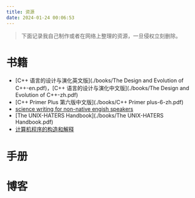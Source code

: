 ```yaml
---
title: 资源
date: 2024-01-24 00:06:53
---
```


> 下面记录我自己制作或者在网络上整理的资源，一旦侵权立刻删除。

# 书籍

- [C++ 语言的设计与演化英文版](./books/The Design and Evolution of C++-en.pdf)，[C++ 语言的设计与演化中文版](./books/The Design and Evolution of C++-zh.pdf)
- [C++ Primer Plus 第六版中文版](./books/C++ Primer plus-6-zh.pdf)
- [science writing for non-native engish speakers](./books/science_writing_for_non-native_engish_speakers.pdf)
- [The UNIX-HATERS Handbook](./books/The UNIX-HATERS Handbook.pdf)
- [计算机程序的构造和解释](./books/计算机程序的构造和解释.pdf)

# 手册

# 博客
